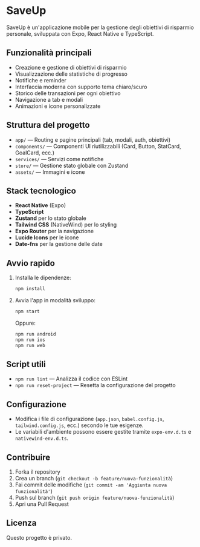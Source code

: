 # SaveUp

SaveUp è un'applicazione mobile per la gestione degli obiettivi di risparmio personale, sviluppata con Expo, React Native e TypeScript.

## Funzionalità principali

- Creazione e gestione di obiettivi di risparmio
- Visualizzazione delle statistiche di progresso
- Notifiche e reminder
- Interfaccia moderna con supporto tema chiaro/scuro
- Storico delle transazioni per ogni obiettivo
- Navigazione a tab e modali
- Animazioni e icone personalizzate

## Struttura del progetto

- `app/` — Routing e pagine principali (tab, modali, auth, obiettivi)
- `components/` — Componenti UI riutilizzabili (Card, Button, StatCard, GoalCard, ecc.)
- `services/` — Servizi come notifiche
- `store/` — Gestione stato globale con Zustand
- `assets/` — Immagini e icone

## Stack tecnologico

- **React Native** (Expo)
- **TypeScript**
- **Zustand** per lo stato globale
- **Tailwind CSS** (NativeWind) per lo styling
- **Expo Router** per la navigazione
- **Lucide Icons** per le icone
- **Date-fns** per la gestione delle date

## Avvio rapido

1. Installa le dipendenze:
	```sh
	npm install
	```
2. Avvia l'app in modalità sviluppo:
	```sh
	npm start
	```
	Oppure:
	```sh
	npm run android
	npm run ios
	npm run web
	```

## Script utili

- `npm run lint` — Analizza il codice con ESLint
- `npm run reset-project` — Resetta la configurazione del progetto

## Configurazione

- Modifica i file di configurazione (`app.json`, `babel.config.js`, `tailwind.config.js`, ecc.) secondo le tue esigenze.
- Le variabili d'ambiente possono essere gestite tramite `expo-env.d.ts` e `nativewind-env.d.ts`.

## Contribuire

1. Forka il repository
2. Crea un branch (`git checkout -b feature/nuova-funzionalità`)
3. Fai commit delle modifiche (`git commit -am 'Aggiunta nuova funzionalità'`)
4. Push sul branch (`git push origin feature/nuova-funzionalità`)
5. Apri una Pull Request

## Licenza

Questo progetto è privato.
